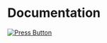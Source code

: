 
<h1> Documentation </h1>

[![Press Button ](https://media.istockphoto.com/id/177408872/photo/green-3d-button-isolated.jpg?s=612x612&w=0&k=20&c=cKd9Fx_xaXhgs_xFT_dj6MZEM1wkgR7Z-ccbJdG2_G4=)](https://docs.jupyter.org/en/latest/)

